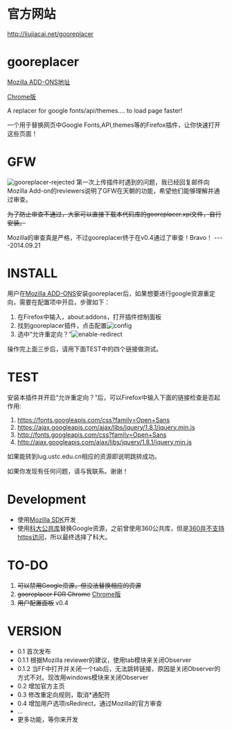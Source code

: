 官方网站
===

http://liujiacai.net/gooreplacer 

gooreplacer
===

[Mozilla ADD-ONS地址](https://addons.mozilla.org/zh-CN/firefox/addon/gooreplacer/)

[Chrome版](https://github.com/jiacai2050/gooreplacer4chrome)

A replacer for google fonts/api/themes.... to load page faster!

一个用于替换网页中Google Fonts,API,themes等的Firefox插件，让你快速打开这些页面！

GFW
===
<img src="http://img01.taobaocdn.com/imgextra/i1/581166664/TB2Mtb7apXXXXc2XXXXXXXXXXXX_!!581166664.png" alt=" gooreplacer-rejected"/>
第一次上传插件时遇到的问题，我已经回复邮件向Mozilla Add-on的reviewers说明了GFW在天朝的功能，希望他们能够理解并通过审查。

<del>为了防止审查不通过，大家可以直接下载本代码库的gooreplacer.xpi文件，自行安装。</del>

Mozilla的审查真是严格，不过gooreplacer终于在v0.4通过了审查！Bravo！ ----2014.09.21

INSTALL
===

用户在[Mozilla ADD-ONS](https://addons.mozilla.org/zh-CN/firefox/addon/gooreplacer/)安装gooreplacer后，如果想要进行google资源重定向，需要在配置项中开启，步骤如下：

1. 在Firefox中输入，about:addons，打开插件控制面板
2. 找到gooreplacer插件，点击配置<img src="http://img02.taobaocdn.com/imgextra/i2/581166664/TB2_T3sapXXXXXSXpXXXXXXXXXX_!!581166664.png" alt=" config"/>
3. 选中“允许重定向？”<img src="http://img04.taobaocdn.com/imgextra/i4/581166664/TB2sM.mapXXXXbXXpXXXXXXXXXX_!!581166664.png" alt=" enable-redirect"/>

操作完上面三步后，请用下面TEST中的四个链接做测试。

TEST
===

安装本插件并开启“允许重定向？”后，可以Firefox中输入下面的链接检查是否起作用:

1. https://fonts.googleapis.com/css?family=Open+Sans
2. https://ajax.googleapis.com/ajax/libs/jquery/1.8.1/jquery.min.js
3. http://fonts.googleapis.com/css?family=Open+Sans
4. http://ajax.googleapis.com/ajax/libs/jquery/1.8.1/jquery.min.js

如果能转到lug.ustc.edu.cn相应的资源即说明跳转成功。

如果你发现有任何问题，请与我联系。谢谢！

Development
===

- 使用[Mozilla SDK](https://developer.mozilla.org/en-US/Add-ons/SDK)开发
- 使用[科大公共库](https://servers.ustclug.org/2014/07/ustc-blog-force-google-fonts-proxy/)替换Google资源，之前曾使用360公共库，但是[360并不支持https访问](https://servers.ustclug.org/2014/06/blog-googlefonts-speedup/)，所以最终选择了科大。


TO-DO
===

1. <del>可以禁用Google资源，但没法替换相应的资源</del>
2. <del>gooreplacer FOR Chrome</del>  [Chrome版](https://github.com/jiacai2050/gooreplacer4chrome)
3. <del>用户配置面板</del> v0.4

VERSION
===
- 0.1 首次发布
- 0.1.1 根据Mozilla reviewer的建议，使用tab模块来关闭Observer
- 0.1.2 当FF中打开并关闭一个tab后，无法跳转链接，原因是关闭Observer的方式不对。现改用windows模块来关闭Observer
- 0.2 增加官方主页
- 0.3 修改重定向规则，取消\*通配符
- 0.4 增加用户选项isRedirect，通过Mozilla的官方审查
- ...
- 更多功能，等你来开发 

